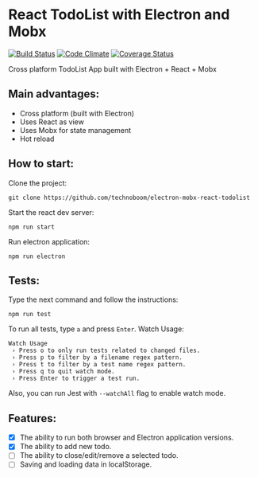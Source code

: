 # React TodoList with Electron and Mobx
[![Build Status](https://travis-ci.org/technoboom/electron-mobx-react-todolist.svg?branch=master)](https://travis-ci.org/technoboom/electron-mobx-react-todolist)
[![Code Climate](https://codeclimate.com/github/technoboom/electron-mobx-react-todolist/badges/gpa.svg)](https://codeclimate.com/github/technoboom/electron-mobx-react-todolist)
[![Coverage Status](https://coveralls.io/repos/github/technoboom/electron-mobx-react-todolist/badge.svg?branch=master)](https://coveralls.io/github/technoboom/electron-mobx-react-todolist?branch=master)

Cross platform TodoList App built with Electron + React + Mobx

## Main advantages:
- Cross platform (built with Electron)
- Uses React as view
- Uses Mobx for state management
- Hot reload

## How to start:
Clone the project:
```
git clone https://github.com/technoboom/electron-mobx-react-todolist
```
Start the react dev server:
```
npm run start
```
Run electron application:
```
npm run electron
```

## Tests:
Type the next command and follow the instructions:
```
npm run test
```
To run all tests, type `a` and press `Enter`.
Watch Usage:
```
Watch Usage
 › Press o to only run tests related to changed files.
 › Press p to filter by a filename regex pattern.
 › Press t to filter by a test name regex pattern.
 › Press q to quit watch mode.
 › Press Enter to trigger a test run.
```
Also, you can run Jest with `--watchAll` flag to enable watch mode.

## Features:
- [x] The ability to run both browser and Electron application
versions.
- [x] The ability to add new todo.
- [ ] The ability to close/edit/remove a selected todo.
- [ ] Saving and loading data in localStorage.